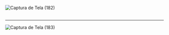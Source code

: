 ![Captura de Tela (182)](https://github.com/PauloCatto/PassaroUrbano/assets/108766424/1d551775-6eeb-4af1-9a99-4dc0d27a46e2)
<br>
<br>
<hr>

![Captura de Tela (183)](https://github.com/PauloCatto/PassaroUrbano/assets/108766424/1e2fc3ab-2b9b-461f-896a-7d31f245ff28)
